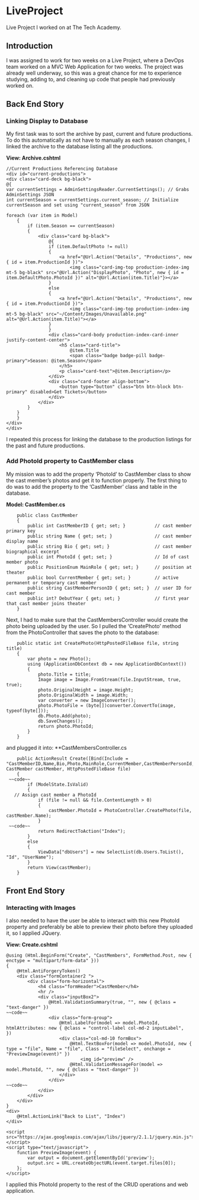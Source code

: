 # LiveProject
Live Project I worked on at The Tech Academy. 

## Introduction
<div>I was assigned to work for two weeks on a Live Project, where a DevOps team worked on a MVC Web Application for two weeks. The project was already well underway, so this was a great chance for me to experience studying, adding to, and cleaning up code that people had previously worked on.</div>


## Back End Story

### Linking Display to Database

My first task was to sort the archive by past, current and future productions. To do this automatically as not have to manually as each season changes, I linked the archive to the database listing all the productions.

**View: Archive.cshtml**

    //Current Productions Referencing Database
    <div id="current-productions">
    <div class="card-deck bg-black">
	@{
	var currentSettings = AdminSettingsReader.CurrentSettings(); // Grabs AdminSettings JSON
    int currentSeason = currentSettings.current_season; // Initialize currentSeason and set using "current_season" from JSON
	
	foreach (var item in Model)
        {
            if (item.Season == currentSeason)
            {
                <div class="card bg-black">
                    @{
                    if (item.DefaultPhoto != null)
                    {
                        <a href="@Url.Action("Details", "Productions", new { id = item.ProductionId })">
                            <img class="card-img-top production-index-img mt-5 bg-black" src="@Url.Action("DisplayPhoto", "Photo", new { id = item.DefaultPhoto.PhotoId })" alt="@Url.Action(item.Title)"}></a>
                    }
                    else
                    {
                        <a href="@Url.Action("Details", "Productions", new { id = item.ProductionId })">
                            <img class="card-img-top production-index-img mt-5 bg-black" src="~/Content/Images/Unavailable.png" alt="@Url.Action(item.Title)"></a>
                    }
                    }
                    <div class="card-body production-index-card-inner justify-content-center">
                        <h5 class="card-title">
                            @item.Title
                            <span class="badge badge-pill badge-primary">Season: @item.Season</span>
                        </h5>
                        <p class="card-text">@item.Description</p>
                    </div>
                    <div class="card-footer align-bottom">
                        <button type="button" class="btn btn-block btn-primary" disabled>Get Tickets</button>
                    </div>
                </div>
            }
        }
        }
    </div>
    </div>

I repeated this process for linking the database to the production listings for the past and future productions.

### Add PhotoId property to CastMember class

My mission was to add the property ‘PhotoId’ to CastMember class to show the cast member’s photos and get it to function properly.
The first thing to do was to add the property to the ‘CastMember’ class and table in the database.

**Model: CastMember.cs**

        public class CastMember
        {
            public int CastMemberID { get; set; }           // cast member primary key
            public string Name { get; set; }                // cast member display name
            public string Bio { get; set; }                 // cast member biographical excerpt
            public int PhotoId { get; set; }                // Id of cast member photo
            public PositionEnum MainRole { get; set; }      // position at theater
            public bool CurrentMember { get; set; }         // active permanent or temporary cast member
            public string CastMemberPersonID { get; set; }  // user ID for cast member
            public int? DebutYear { get; set; }             // first year that cast member joins theater
        }


Next, I had to make sure that the CastMembersController would create the photo being uploaded by the user. So I pulled the ‘CreatePhoto’ method from the PhotoController that saves the photo to the database:

        public static int CreatePhoto(HttpPostedFileBase file, string title)
        {
            var photo = new Photo();
            using (ApplicationDbContext db = new ApplicationDbContext())
            {
                photo.Title = title;
                Image image = Image.FromStream(file.InputStream, true, true);
                photo.OriginalHeight = image.Height;
                photo.OriginalWidth = image.Width;
                var converter = new ImageConverter();
                photo.PhotoFile = (byte[])converter.ConvertTo(image, typeof(byte[]));
                db.Photo.Add(photo);
                db.SaveChanges();
                return photo.PhotoId;
            }
        }

and plugged it into:
**CastMembersController.cs

        public ActionResult Create([Bind(Include = "CastMemberID,Name,Bio,Photo,MainRole,CurrentMember,CastMemberPersonId,DebutYear")] CastMember castMember, HttpPostedFileBase file)
        {
     ~~code~~
            if (ModelState.IsValid)
            {
	   // Assign cast member a PhotoId
                if (file != null && file.ContentLength > 0)
                {
                    castMember.PhotoId = PhotoController.CreatePhoto(file, castMember.Name);
  	            }
     ~~code~~
                return RedirectToAction("Index");
            }
            else 
            {
                ViewData["dbUsers"] = new SelectList(db.Users.ToList(), "Id", "UserName");
            }
            return View(castMember);
        }


## Front End Story

### Interacting with Images
<div>I also needed to have the user be able to interact with this new PhotoId property and preferably be able to preview their photo before they uploaded it, so I applied JQuery.</div>

**View: Create.cshtml**

    @using (Html.BeginForm("Create", "CastMembers", FormMethod.Post, new { enctype = "multipart/form-data" }))
    {
        @Html.AntiForgeryToken()
        <div class="formContainer2 ">
            <div class="form-horizontal">
                <h4 class="formHeader">CastMember</h4>
                <hr />
                <div class="inputBox2">
                    @Html.ValidationSummary(true, "", new { @class = "text-danger" })
    ~~code~~
                    <div class="form-group">
                        @Html.LabelFor(model => model.PhotoId, htmlAttributes: new { @class = "control-label col-md-2 inputLabel",  })
                        <div class="col-md-10 formBox">
                            @Html.TextBoxFor(model => model.PhotoId, new { type = "file", Name = "file", Class = "fileSelect", onchange = "PreviewImage(event)" })
                                <img id="preview" />                        
                            @Html.ValidationMessageFor(model => model.PhotoId, "", new { @class = "text-danger" })
                        </div>
                    </div>
    ~~code~~
                </div>
            </div>
        </div>
    }
    <div>
        @Html.ActionLink("Back to List", "Index")
    </div>

    <script src="https://ajax.googleapis.com/ajax/libs/jquery/2.1.1/jquery.min.js"></script>
    <script type="text/javascript">
        function PreviewImage(event) {
            var output = document.getElementById('preview');
            output.src = URL.createObjectURL(event.target.files[0]);
        };
    </script>

I applied this PhotoId property to the rest of the CRUD operations and web application.


